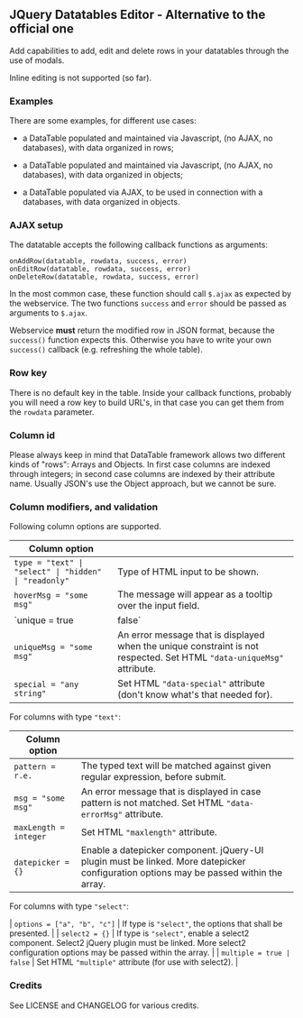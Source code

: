 ## JQuery Datatables Editor - Alternative to the official one

Add capabilities to add, edit and delete rows in your datatables through the use of modals.

Inline editing is not supported (so far).

### Examples

There are some examples, for different use cases:

* a DataTable populated and maintained via Javascript, (no AJAX, no databases), with data organized in rows;

* a DataTable populated and maintained via Javascript, (no AJAX, no databases), with data organized in objects;

* a DataTable populated via AJAX, to be used in connection with a databases, with data organized in objects.


### AJAX setup

The datatable accepts the following callback functions as arguments:

    onAddRow(datatable, rowdata, success, error)
    onEditRow(datatable, rowdata, success, error)
    onDeleteRow(datatable, rowdata, success, error)

In the most common case, these function should call `$.ajax` as expected by the webservice.
The two functions `success` and `error` should be passed as arguments to `$.ajax`.

Webservice **must** return the modified row in JSON format, because the `success()` function expects this.
Otherwise you have to write your own `success()` callback (e.g. refreshing the whole table). 

### Row key

There is no default key in the table.
Inside your callback functions, probably you will need a row key to build URL's, in that case you can get them from the `rowdata` parameter.

### Column id

Please always keep in mind that DataTable framework allows two different kinds of "rows": Arrays and Objects.
In first case columns are indexed through integers; in second case columns are indexed by their attribute name.
Usually JSON's use the Object approach, but we cannot be sure.

### Column modifiers, and validation

Following column options are supported.

| Column option                                              |                                   |
|------------------------------------------------------------|-----------------------------------|
|    `type = "text" \| "select" \| "hidden" \| "readonly"`   |   Type of HTML input to be shown. |
|    `hoverMsg = "some msg"`   |   The message will appear as a tooltip over the input field. |
|    `unique = true | false`   |   Ensure that no two rows have the same value. The check is performed client side, not server side. Set HTML `"data-unique"` attribute. (Probably there's some issue with this). |
|    `uniqueMsg = "some msg"`   |   An error message that is displayed when the unique constraint is not respected. Set HTML `"data-uniqueMsg"` attribute. |
|    `special = "any string"`   |   Set HTML `"data-special"` attribute (don't know what's that needed for). |

For columns with type `"text"`:

| Column option                                              |                                   |
|------------------------------------------------------------|-----------------------------------|
|    `pattern = r.e.`     |   The typed text will be matched against given regular expression, before submit. |
|    `msg = "some msg"`   |   An error message that is displayed in case pattern is not matched. Set HTML `"data-errorMsg"` attribute. |
|    `maxLength = integer`   |   Set HTML `"maxlength"` attribute. |
|    `datepicker = {}`   |   Enable a datepicker component. jQuery-UI plugin must be linked. More datepicker configuration options may be passed within the array. |

For columns with type `"select"`:

|    `options = ["a", "b", "c"]`   |   If type is `"select"`, the options that shall be presented. |
|    `select2 = {}`   |   If type is `"select"`, enable a select2 component. Select2 jQuery plugin must be linked. More select2 configuration options may be passed within the array. |
|    `multiple = true | false`   |   Set HTML `"multiple"` attribute (for use with select2). |



### Credits
See LICENSE and CHANGELOG for various credits.

